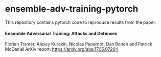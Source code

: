 # ensemble-adv-training-pytorch

This repository contains pytorch code to reproduce results from the paper:

#### Ensemble Adversarial Training: Attacks and Defenses 
Florian Tramèr, Alexey Kurakin, Nicolas Papernot, Dan Boneh and Patrick McDaniel 
ArXiv report: https://arxiv.org/abs/1705.07204
